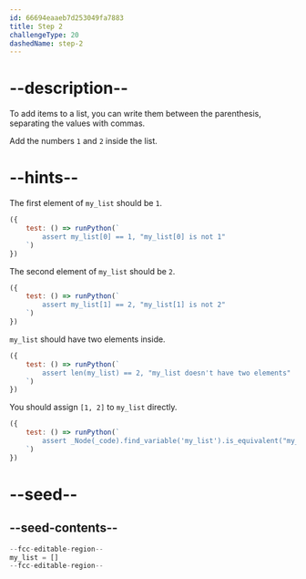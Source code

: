 ```yaml
---
id: 66694eaaeb7d253049fa7883
title: Step 2
challengeType: 20
dashedName: step-2
---
```


# --description--

To add items to a list, you can write them between the parenthesis, separating the values with commas.

Add the numbers `1` and `2` inside the list.

# --hints--

The first element of `my_list` should be `1`.

```js
({
    test: () => runPython(`
        assert my_list[0] == 1, "my_list[0] is not 1"
    `)
})
```

The second element of `my_list` should be `2`.

```js
({
    test: () => runPython(`
        assert my_list[1] == 2, "my_list[1] is not 2"
    `)
})
```

`my_list` should have two elements inside.

```js
({
    test: () => runPython(`
        assert len(my_list) == 2, "my_list doesn't have two elements"
    `)
})
```

You should assign `[1, 2]` to `my_list` directly.

```js
({
    test: () => runPython(`
        assert _Node(_code).find_variable('my_list').is_equivalent("my_list = [1, 2]")
    `)
})
```

# --seed--

## --seed-contents--

```py
--fcc-editable-region--
my_list = []
--fcc-editable-region--
```
